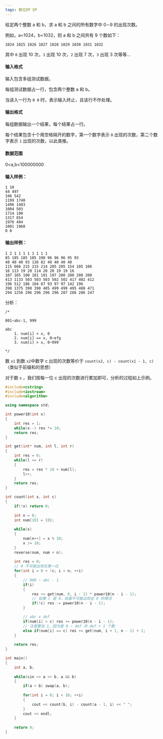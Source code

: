 ```yaml
---
tags: 数位DP DP
---
```




给定两个整数 a 和 b，求 a 和 b 之间的所有数字中 0∼9 的出现次数。

例如，a=1024，b=1032，则 a 和 b 之间共有 9 个数如下：

```
1024 1025 1026 1027 1028 1029 1030 1031 1032
```

其中 `0` 出现 10 次，`1` 出现 10 次，`2` 出现 7 次，`3` 出现 3 次等等…

#### 输入格式

输入包含多组测试数据。

每组测试数据占一行，包含两个整数 a 和 b。

当读入一行为 `0 0` 时，表示输入终止，且该行不作处理。

#### 输出格式

每组数据输出一个结果，每个结果占一行。

每个结果包含十个用空格隔开的数字，第一个数字表示 `0` 出现的次数，第二个数字表示 `1` 出现的次数，以此类推。

#### 数据范围

0<a,b<100000000

#### 输入样例：

```
1 10
44 497
346 542
1199 1748
1496 1403
1004 503
1714 190
1317 854
1976 494
1001 1960
0 0
```

#### 输出样例：

```
1 2 1 1 1 1 1 1 1 1
85 185 185 185 190 96 96 96 95 93
40 40 40 93 136 82 40 40 40 40
115 666 215 215 214 205 205 154 105 106
16 113 19 20 114 20 20 19 19 16
107 105 100 101 101 197 200 200 200 200
413 1133 503 503 503 502 502 417 402 412
196 512 186 104 87 93 97 97 142 196
398 1375 398 398 405 499 499 495 488 471
294 1256 296 296 296 296 287 286 286 247
```



分析：

```
/*

001~abc-1, 999

abc
    1. num[i] < x, 0
    2. num[i] == x, 0~efg
    3. num[i] > x, 0~999

*/
```

数 `x1` 到数 `x2`中数字 c 出现的次数等价于 `count(x2, c) - count(x1 - 1, c)` （类似于前缀和的思想）

对于数 `x` ，我们按每一位 c 出现的次数进行累加即可，分析的过程如上示例。



```cpp
#include<cstring>
#include<iostream>
#include<algorithm>

using namespace std;

int power10(int x)
{
    int res = 1;
    while(x--) res *= 10;
    return res;
}

int get(int* num, int l, int r)
{
    int res = 0;
    while(l <= r)
    {
        res = res * 10 + num[l];
        l++;
    }
    return res;
}

int count(int x, int c)
{
    if(!x) return 0;
    
    int n = 0;
    int num[10] = {0};
    
    while(x)
    {
        num[n++] = x % 10;
        x /= 10;
    }
    reverse(num, num + n);
    
    int res = 0;
    // 0 不可能出现在第一位
    for(int i = 0 + !c; i < n; ++i)
    {
        // 000 ~ abc - 1
        if(i)
        {
            res += get(num, 0, i - 1) * power10(n - i - 1);
            // 如果 c 是 0，前面不可能出现全 0 的情况
            if(!c) res -= power10(n - i - 1);
        }

        // abc x def
        if(num[i] > c) res += power10(n - i - 1);
        // 注意要加 1，因为是 0 ~ def 共 def + 1 个数
        else if(num[i] == c) res += get(num, i + 1, n - 1) + 1;
    }
    
    return res;
}

int main()
{
    int a, b;
    
    while(cin >> a >> b, a && b)
    {
        if(a > b) swap(a, b);
        
        for(int i = 0; i < 10; ++i)
        {
            cout << count(b, i) - count(a - 1, i) << " ";
        }
        cout << endl;
    }
    
    return 0;
}
```

